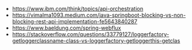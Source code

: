 - https://www.ibm.com/think/topics/api-orchestration
- https://vimalma1093.medium.com/java-springboot-blocking-vs-non-blocking-rest-api-implementation-fe5643840287
- https://www.baeldung.com/spring-webflux
- https://stackoverflow.com/questions/33779127/loggerfactory-getloggerclassname-class-vs-loggerfactory-getloggerthis-getclas